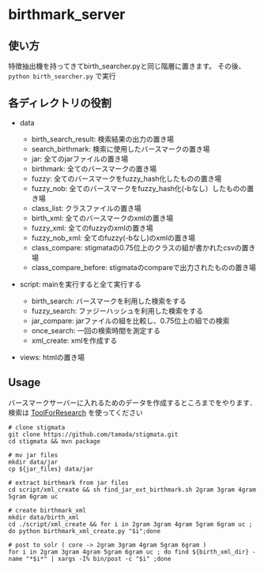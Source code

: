 # birthmark_server

## 使い方
特徴抽出機を持ってきてbirth_searcher.pyと同じ階層に置きます。
その後、
```python birth_searcher.py```
で実行

## 各ディレクトリの役割
- data
	- birth\_search\_result: 検索結果の出力の置き場
	- search_birthmark: 検索に使用したバースマークの置き場
	- jar: 全てのjarファイルの置き場
	- birthmark: 全てのバースマークの置き場
	- fuzzy: 全てのバースマークをfuzzy_hash化したものの置き場
	- fuzzy_nob: 全てのバースマークをfuzzy_hash化(-bなし）したものの置き場
	- class_list: クラスファイルの置き場
	- birth_xml: 全てのバースマークのxmlの置き場
	- fuzzy_xml: 全てのfuzzyのxmlの置き場
	- fuzzy_nob_xml: 全てのfuzzy(-bなし)のxmlの置き場
	- class_compare: stigmataの0.75位上のクラスの組が書かれたcsvの置き場
	- class\_compare\_before: stigmataのcompareで出力されたものの置き場

- script: mainを実行すると全て実行する
	- birth_search: バースマークを利用した検索をする
	- fuzzy_search: ファジーハッシュを利用した検索をする
	- jar_compare: jarファイルの組を比較し、0.75位上の組での検索
	- once_search: 一回の検索時間を測定する
	- xml_create: xmlを作成する
- views: htmlの置き場

## Usage

バースマークサーバーに入れるためのデータを作成するところまでをやります．
検索は [ToolForResearch](https://github.com/mitubaEX/ToolForResearch) を使ってください

```shellscript
# clone stigmata
git clone https://github.com/tamada/stigmata.git
cd stigmata && mvn package

# mv jar files
mkdir data/jar
cp ${jar_files} data/jar

# extract birthmark from jar files
cd script/xml_create && sh find_jar_ext_birthmark.sh 2gram 3gram 4gram 5gram 6gram uc

# create birthmark_xml
mkdir data/birth_xml
cd ./script/xml_create && for i in 2gram 3gram 4gram 5gram 6gram uc ; do python birthmark_xml_create.py "$i";done

# post to solr ( core -> 2gram 3gram 4gram 5gram 6gram )
for i in 2gram 3gram 4gram 5gram 6gram uc ; do find ${birth_xml_dir} -name "*$i*" | xargs -I% bin/post -c "$i" ;done
```
